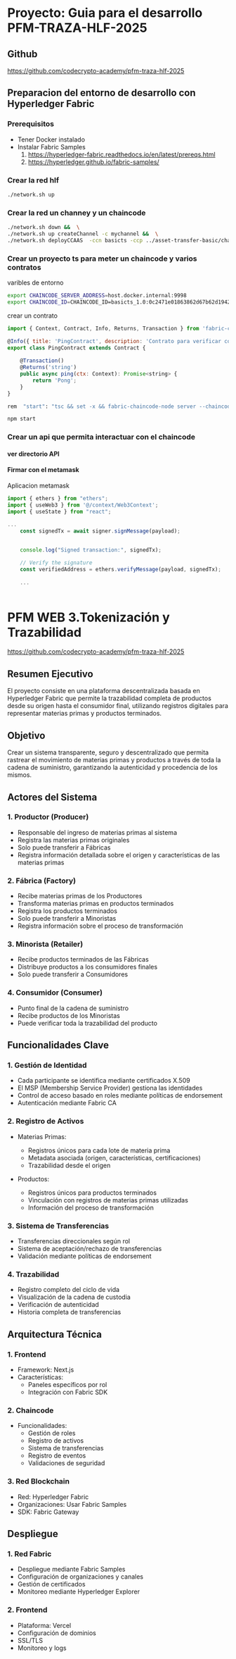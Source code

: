 # Proyecto: Guia para el desarrollo PFM-TRAZA-HLF-2025

## Github

https://github.com/codecrypto-academy/pfm-traza-hlf-2025

## Preparacion del entorno de desarrollo con Hyperledger Fabric

### Prerequisitos

- Tener Docker instalado
- Instalar Fabric Samples
  1. https://hyperledger-fabric.readthedocs.io/en/latest/prereqs.html
  2. https://hyperledger.github.io/fabric-samples/

### Crear la red hlf

```bash
./network.sh up
```

### Crear la red un channey y un chaincode

```bash
./network.sh down &&  \
./network.sh up createChannel -c mychannel &&  \
./network.sh deployCCAAS  -ccn basicts -ccp ../asset-transfer-basic/chaincode-typescript
```

### Crear un proyecto ts para meter un chaincode y varios contratos

varibles de entorno
```bash
export CHAINCODE_SERVER_ADDRESS=host.docker.internal:9998
export CHAINCODE_ID=CHAINCODE_ID=basicts_1.0:0c2471e01863862d67b62d19420ae1fffc029c2cf6c3e3f12933a776d781204c
```

crear un contrato

```js
import { Context, Contract, Info, Returns, Transaction } from 'fabric-contract-api';

@Info({ title: 'PingContract', description: 'Contrato para verificar conectividad' })
export class PingContract extends Contract {
    
    @Transaction()
    @Returns('string')
    public async ping(ctx: Context): Promise<string> {
        return 'Pong';
    }
} 
```

```bash
rem  "start": "tsc && set -x && fabric-chaincode-node server --chaincode-address=$CHAINCODE_SERVER_ADDRESS --chaincode-id=$CHAINCODE_ID"

npm start
```



### Crear un api que permita interactuar con el chaincode

#### ver directorio API

#### Firmar con el metamask
Aplicacion metamask

```js
import { ethers } from "ethers";
import { useWeb3 } from '@/context/Web3Context';
import { useState } from "react";

...
    const signedTx = await signer.signMessage(payload);

    
    console.log("Signed transaction:", signedTx);

    // Verify the signature
    const verifiedAddress = ethers.verifyMessage(payload, signedTx);
    
    ...
    

```



# PFM WEB  3.Tokenización y Trazabilidad
https://github.com/codecrypto-academy/pfm-traza-hlf-2025

## Resumen Ejecutivo
El proyecto consiste en una plataforma descentralizada basada en Hyperledger Fabric que permite la trazabilidad completa de productos desde su origen hasta el consumidor final, utilizando registros digitales para representar materias primas y productos terminados.

## Objetivo
Crear un sistema transparente, seguro y descentralizado que permita rastrear el movimiento de materias primas y productos a través de toda la cadena de suministro, garantizando la autenticidad y procedencia de los mismos.

## Actores del Sistema

### 1. Productor (Producer)
- Responsable del ingreso de materias primas al sistema
- Registra las materias primas originales
- Solo puede transferir a Fábricas
- Registra información detallada sobre el origen y características de las materias primas

### 2. Fábrica (Factory)
- Recibe materias primas de los Productores
- Transforma materias primas en productos terminados
- Registra los productos terminados
- Solo puede transferir a Minoristas
- Registra información sobre el proceso de transformación

### 3. Minorista (Retailer)
- Recibe productos terminados de las Fábricas
- Distribuye productos a los consumidores finales
- Solo puede transferir a Consumidores

### 4. Consumidor (Consumer)
- Punto final de la cadena de suministro
- Recibe productos de los Minoristas
- Puede verificar toda la trazabilidad del producto

## Funcionalidades Clave

### 1. Gestión de Identidad
- Cada participante se identifica mediante certificados X.509
- El MSP (Membership Service Provider) gestiona las identidades
- Control de acceso basado en roles mediante políticas de endorsement
- Autenticación mediante Fabric CA

### 2. Registro de Activos
- Materias Primas:
  * Registros únicos para cada lote de materia prima
  * Metadata asociada (origen, características, certificaciones)
  * Trazabilidad desde el origen

- Productos:
  * Registros únicos para productos terminados
  * Vinculación con registros de materias primas utilizadas
  * Información del proceso de transformación

### 3. Sistema de Transferencias
- Transferencias direccionales según rol
- Sistema de aceptación/rechazo de transferencias
- Validación mediante políticas de endorsement

### 4. Trazabilidad
- Registro completo del ciclo de vida
- Visualización de la cadena de custodia
- Verificación de autenticidad
- Historia completa de transferencias

## Arquitectura Técnica

### 1. Frontend
- Framework: Next.js
- Características:
  * Paneles específicos por rol
  * Integración con Fabric SDK

### 2. Chaincode
- Funcionalidades:
  * Gestión de roles
  * Registro de activos
  * Sistema de transferencias
  * Registro de eventos
  * Validaciones de seguridad

### 3. Red Blockchain
- Red: Hyperledger Fabric
- Organizaciones: Usar Fabric Samples
- SDK: Fabric Gateway

## Despliegue

### 1. Red Fabric
- Despliegue mediante Fabric Samples
- Configuración de organizaciones y canales
- Gestión de certificados
- Monitoreo mediante Hyperledger Explorer

### 2. Frontend
- Plataforma: Vercel
- Configuración de dominios
- SSL/TLS
- Monitoreo y logs



